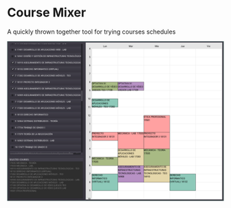 # Course Mixer
A quickly thrown together tool for trying courses schedules

![](img/screenshot1.png)
